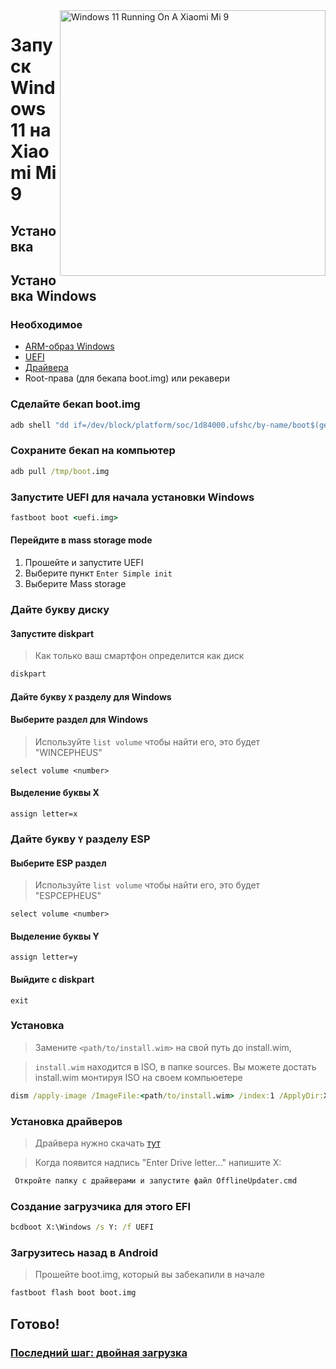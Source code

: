 <img align="right" src="https://github.com/woacepheus/Port-Windows-11-Xiaomi-Mi-9/blob/main/cepheus.png" width="425" alt="Windows 11 Running On A Xiaomi Mi 9">


# Запуск Windows 11 на Xiaomi Mi 9

## Установка 

## Установка Windows

### Необходимое
- [ARM-образ Windows](https://uupdump.net/)
- [UEFI](https://github.com/woacepheus/Port-Windows-11-Xiaomi-Mi-9/releases/download/1.1/samsung.img)
- [Драйвера](https://github.com/woacepheus/XiaoMi9-Drivers)
- Root-права (для бекапа boot.img) или рекавери

### Сделайте бекап boot.img

```cmd
adb shell "dd if=/dev/block/platform/soc/1d84000.ufshc/by-name/boot$(getprop ro.boot.slot_suffix) of=/tmp/boot.img"
```

### Сохраните бекап на компьютер

```cmd
adb pull /tmp/boot.img
```

### Запустите UEFI для начала установки Windows

```cmd
fastboot boot <uefi.img>
```

#### Перейдите в mass storage mode
1. Прошейте и запустите UEFI
2. Выберите пункт
   `Enter Simple init`
3. Выберите Mass storage
   
### Дайте букву диску
  

#### Запустите diskpart

> Как только ваш смартфон определится как диск

```cmd
diskpart
```


#### Дайте букву `X` разделу для Windows

#### Выберите раздел для Windows
> Используйте `list volume` чтобы найти его, это будет "WINCEPHEUS"

```diskpart
select volume <number>
```

#### Выделение буквы X
```diskpart
assign letter=x
```

### Дайте букву `Y` разделу ESP

#### Выберите ESP раздел
> Используйте `list volume` чтобы найти его, это будет "ESPCEPHEUS"

```diskpart
select volume <number>
```

#### Выделение буквы Y

```diskpart
assign letter=y
```

#### Выйдите с  diskpart
```diskpart
exit
```



### Установка
> Замените `<path/to/install.wim>` на свой путь до install.wim,

> `install.wim` находится в ISO, в папке sources.
> Вы можете достать install.wim монтируя ISO на своем компьюетере

```cmd
dism /apply-image /ImageFile:<path/to/install.wim> /index:1 /ApplyDir:X:\
```

### Установка драйверов

> Драйвера нужно скачать [тут](https://github.com/woacepheus/XiaoMi9-Drivers)

> Когда появится надпись "Enter Drive letter..." напишите X:

```cmd
 Откройте папку с драйверами и запустите файл OfflineUpdater.cmd
```

### Создание загрузчика для этого EFI

```cmd
bcdboot X:\Windows /s Y: /f UEFI
```



### Загрузитесь назад в Android
> Прошейте boot.img, который вы забекапили в начале

```cmd
fastboot flash boot boot.img
```
## Готово!

### [Последний шаг: двойная загрузка](dualboot-ru.md)
